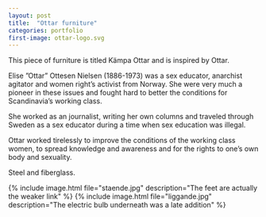 ```yaml
---
layout: post
title:  "Ottar furniture"
categories: portfolio
first-image: ottar-logo.svg
---
```

This piece of furniture is titled Kämpa Ottar and is inspired by Ottar.

Elise ”Ottar” Ottesen Nielsen (1886-1973) was a sex educator, anarchist agitator and women right’s activist from Norway. She were very much a pioneer in these issues and fought hard to better the conditions for Scandinavia’s working class.

She worked as an journalist, writing her own columns and traveled through Sweden as a sex educator during a time when sex education was illegal.

Ottar worked tirelessly to improve the conditions of the working class women, to spread knowledge and awareness and for the rights to one’s own body and sexuality.

Steel and fiberglass.

{% include image.html file="staende.jpg" description="The feet are actually the weaker link" %}
{% include image.html file="liggande.jpg" description="The electric bulb underneath was a late addition" %}
